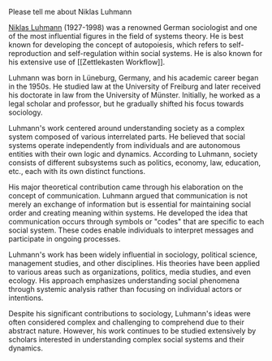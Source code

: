 Please tell me about Niklas Luhmann

[Niklas Luhmann](https://www.wikiwand.com/en/Niklas_Luhmann) (1927-1998) was a renowned German sociologist and one of the most influential figures in the field of systems theory. He is best known for developing the concept of autopoiesis, which refers to self-reproduction and self-regulation within social systems. He is also known for his extensive use of [[Zettlekasten Workflow]].

Luhmann was born in Lüneburg, Germany, and his academic career began in the 1950s. He studied law at the University of Freiburg and later received his doctorate in law from the University of Münster. Initially, he worked as a legal scholar and professor, but he gradually shifted his focus towards sociology.

Luhmann's work centered around understanding society as a complex system composed of various interrelated parts. He believed that social systems operate independently from individuals and are autonomous entities with their own logic and dynamics. According to Luhmann, society consists of different subsystems such as politics, economy, law, education, etc., each with its own distinct functions.

His major theoretical contribution came through his elaboration on the concept of communication. Luhmann argued that communication is not merely an exchange of information but is essential for maintaining social order and creating meaning within systems. He developed the idea that communication occurs through symbols or "codes" that are specific to each social system. These codes enable individuals to interpret messages and participate in ongoing processes.

Luhmann's work has been widely influential in sociology, political science, management studies, and other disciplines. His theories have been applied to various areas such as organizations, politics, media studies, and even ecology. His approach emphasizes understanding social phenomena through systemic analysis rather than focusing on individual actors or intentions.

Despite his significant contributions to sociology, Luhmann's ideas were often considered complex and challenging to comprehend due to their abstract nature. However, his work continues to be studied extensively by scholars interested in understanding complex social systems and their dynamics.